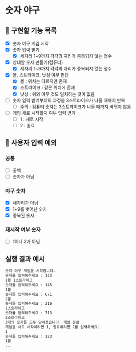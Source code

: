 # 숫자 야구

## 🎯 구현할 기능 목록

- [x] 숫자 야구 게임 시작
- [x] 숫자 입력 받기
    - [x] 세자리 1~9까지 각각의 자리가 중복되지 않는 정수
- [x] 상대할 숫자 만들기(컴퓨터)
    - [x] 세자리 1~9까지 각각의 자리가 중복되지 않는 정수
- [x] 볼, 스트라이크, 낫싱 여부 판단
    - [x] 볼 : 위치는 다르지만 존재
    - [x] 스트라이크 : 같은 위치에 존재
    - [x] 낫싱 : 위와 아무 것도 일치하는 것이 없음
- [ ] 숫자 입력 받기부터의 과정을 3스트라이크가 나올 때까지 반복
    - [ ] 주의 : 컴퓨터 숫자는 3스트라이크가 나올 때까지 바뀌지 않음
- [ ] 게임 새로 시작할지 여부 입력 받기
    - [ ] 1 : 새로 시작
    - [ ] 2 : 종료

## 👿 사용자 입력 예외

### 공통

- [ ] 공백
- [ ] 숫자가 아님

### 야구 숫자

- [x] 세자리가 아님
- [x] 1~9를 벗어난 숫자
- [x] 중복된 숫자

### 재시작 여부 숫자

- [ ] 1이나 2가 아님

## 실행 결과 예시

~~~markdown
숫자 야구 게임을 시작합니다.
숫자를 입력해주세요 : 123
1볼 1스트라이크
숫자를 입력해주세요 : 145
1볼
숫자를 입력해주세요 : 671
2볼
숫자를 입력해주세요 : 216
1스트라이크
숫자를 입력해주세요 : 713
3스트라이크
3개의 숫자를 모두 맞히셨습니다! 게임 종료
게임을 새로 시작하려면 1, 종료하려면 2를 입력하세요.
1
숫자를 입력해주세요 : 123
1볼
...
~~~